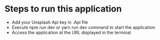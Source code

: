 # Steps to run this application


- Add your Unsplash Api key in .Api file
- Execute npm run dev or yarn run dev command to start the application
- Access the application at the URL displayed in the terminal
